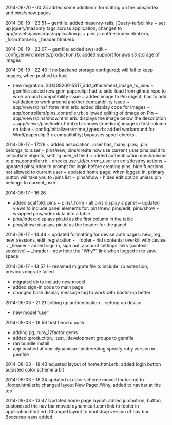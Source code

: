 2014-08-20 - 00:25
added some additional formatting on the pins/index and pins/show pages

2014-08-19 - 23:51
~ gemfile: added masonry-rails, jQuery-turbolinks
~ set up jquery/masonry tags across application; changes to app/assets/javascrips/application.js + pins.js.coffee;
	index.html.erb, _form.html.erb, _header.html.erb

2014-08-19 - 23:07
~ gemfile: added aws-sdk
~ config/environments/production.rb: added support for aws s3 storage of images

2014-08-19 - 22:40
!! no backend storage configured; will fail to keep images, when pushed to host
+ new migration: 20140820015917_add_attachment_image_to_pins
~ gemfile: added new gem paperclip; had to side-load from github repo to work around compatibility issue
~ added image to Pin object; had to add validation to work around another compatibility issue
~ app/views/pins/_form.html.erb: added display code for images
~ app/controllers/pins_controller.rb: allowed editing of :image on Pin
~ app/views/pins/show.html.erb: displays the image below the description
~ app/views/pins/index.html.erb: shows (:medium) image in first column on table
~ config/initializers/mime_types.rb: added workaround for Win8/paperclip 3.x compatibility; bypasses spoof checks

2014-08-17 - 17:28
~ added association: :user has_many :pins; :pin belongs_to :user
~ pins/new, pins/create now use current_user.pins.build to instantiate objects, setting user_id field
~ added authentication mechanisms to pins_controller.rb - checks user_id/current_user on edit/destroy actions
~ updated pins/index to prompt for login before creating pins, hide functions not allowed to current user
~ updated home page: when logged in, primary button will take you to /pins list
~ pins/show - hides edit option unless pin belongs to current_user

2014-08-17 - 16:26
+ added scaffold: pins
~ pins/_form - all pins display a panel
~ updated views to include panel elements for: pins/new, pins/edit, pins/show
~ wrapped pins/index data into a table
+ pins/index: displays pin.id as the first column in the table
+ pins/show: displays pin.id as the header for the panel

2014-08-17 - 14:44
~ updated formatting for devise auth pages: new_reg, new_sessions, edit_registration
~ _footer - hid contents; overkill with devise
~ _header - added sign in, sign out, account settings links (context-sensitive)
~ _header - now hide the "Why?" link when logged in to save space

2014-08-17 - 13:57
!~ renamed migrate file to include .rb extension; previous migrate failed
- migrated db to include new model
- added sign-in code to main page
- changed flash display message tag to work with bootstrap better

2014-08-03 - 21:21
setting up authentication...
setting up devise
- new model 'user'



2014-08-03 - 18:56
first heroku push..
- adding pg, ruby_12factor gems
- added :production, :test, :development groups to gemfile
- ran bundle install
- app pushed at omr-dynamicarl-pinteresting
specify ruby version in gemfile


2014-08-03 - 18:43
adjusted layout of home.html.erb; added login button
adjusted color scheme a bit

2014-08-03 - 18:24
updated ui color scheme
moved footer out to _footer.html.erb; changed layout
New Page: /Why, added to navbar at the top

2014-08-03 - 13:47
Updated home page layout; added jumbotron, button, customized the nav bar
moved dynamicarl.com link to footer in application.html.erb
Changed layout to bootstrap version of nav bar
Bootstrap-sass added.